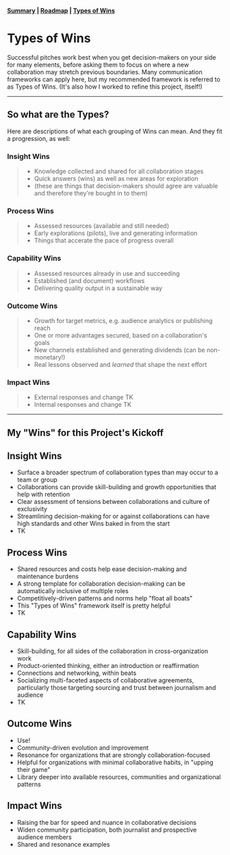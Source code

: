 **[Summary](/) | [Roadmap](/roadmap.html) | [Types of Wins](/types-of-wins.md)**

# Types of Wins

Successful pitches work best when you get decision-makers on your side for many elements, before asking them to focus on where a new collaboration may stretch previous boundaries. Many communication frameworks can apply here, but my recommended framework is referred to as Types of Wins. (It's also how I worked to refine this project, itself!)

---

## So what are the Types?

Here are descriptions of what each grouping of Wins can mean.  And they fit a progression, as well:

### Insight Wins
> * Knowledge collected and shared for all collaboration stages
> * Quick answers (wins) as well as new areas for exploration
> * (these are things that decision-makers should agree are valuable and therefore they're bought in to them)

### Process Wins
> * Assessed resources (available and still needed)
> * Early explorations (pilots), live and generating information
> * Things that accerate the pace of progress overall

### Capability Wins
> * Assessed resources already in use and succeeding
> * Established (and document) workflows
> * Delivering quality output in a sustainable way

### Outcome Wins
> * Growth for target metrics, e.g. audience analytics or publishing reach
> * One or more advantages secured, based on a collaboration's goals
> * New channels established and generating dividends (can be non-monetary!)
> * Real lessons observed and _learned_ that shape the next effort

### Impact Wins
> * External responses and change TK
> * Internal responses and change TK

---

## My "Wins" for this Project's Kickoff

## Insight Wins
* Surface a broader spectrum of collaboration types than may occur to a team or group
* Collaborations can provide skill-building and growth opportunities that help with retention
* Clear assessment of tensions between collaborations and culture of exclusivity
* Streamlining decision-making for or against collaborations can have high standards and other Wins baked in from the start
* TK

## Process Wins
* Shared resources and costs help ease decision-making and maintenance burdens
* A strong template for collaboration decision-making can be automatically inclusive of multiple roles
* Competitively-driven patterns and norms help "float all boats"
* This "Types of Wins" framework itself is pretty helpful
* TK


## Capability Wins
* Skill-building, for all sides of the collaboration in cross-organization work
* Product-oriented thinking, either an introduction or reaffirmation
* Connections and networking, within beats
* Socializing multi-faceted aspects of collaborative agreements, particularly those targeting sourcing and trust between journalism and audience
* TK

## Outcome Wins
* Use!
* Community-driven evolution and improvement
* Resonance for organizations that are strongly collaboration-focused
* Helpful for organizations with minimal collaborative habits, in "upping their game"
* Library deeper into available resources, communities and organizational patterns

## Impact Wins
* Raising the bar for speed and nuance in collaborative decisions
* Widen community participation, both journalist and prospective audience members
* Shared and resonance examples